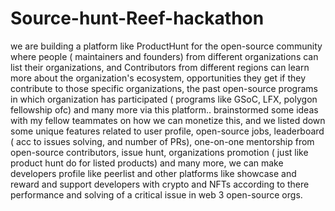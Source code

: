 # Source-hunt-Reef-hackathon

we are building a platform like ProductHunt for the open-source community where people ( maintainers and founders) from different organizations can list their organizations, and Contributors from different regions can learn more about the organization's ecosystem, opportunities they get if they contribute to those specific organizations, the past open-source programs in which organization has participated ( programs like GSoC, LFX, polygon fellowship ofc) and many more via this platform..  brainstormed some ideas with my fellow teammates on how we can monetize this, and we listed down some unique features related to user profile, open-source jobs, leaderboard ( acc to issues solving, and number of PRs), one-on-one mentorship from open-source contributors, issue hunt, organizations promotion ( just like product hunt do for listed products) and many more, we can make developers profile like peerlist and other platforms like showcase and reward and support developers with crypto and NFTs according to there performance and solving of a critical issue in web 3 open-source orgs.

